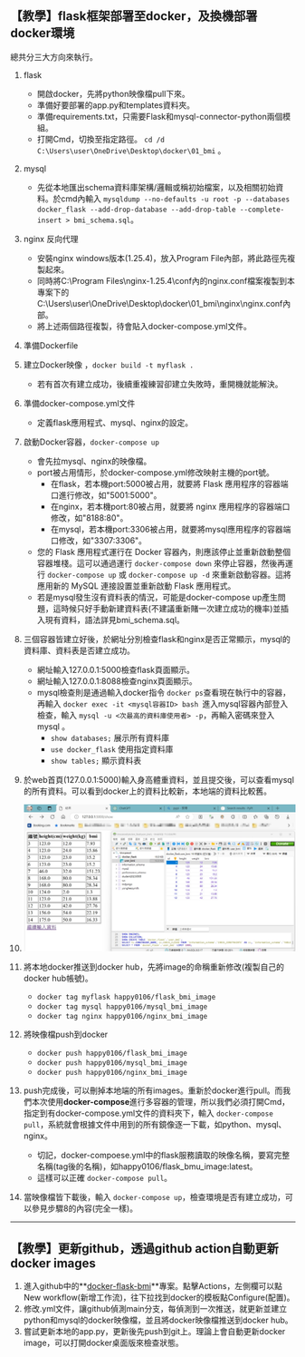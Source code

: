 ## 【教學】flask框架部署至docker，及換機部署docker環境

總共分三大方向來執行。

1. flask

   * 開啟docker，先將python映像檔pull下來。
   * 準備好要部署的app.py和templates資料夾。
   * 準備requirements.txt，只需要Flask和mysql-connector-python兩個模組。
   * 打開Cmd，切換至指定路徑。 `cd /d C:\Users\user\OneDrive\Desktop\docker\01_bmi` 。
2. mysql

   * 先從本地匯出schema資料庫架構/邏輯或稱初始檔案，以及相關初始資料。於cmd內輸入 `mysqldump --no-defaults -u root -p --databases docker_flask --add-drop-database --add-drop-table --complete-insert > bmi_schema.sql`。
3. nginx 反向代理

   * 安裝nginx windows版本(1.25.4)，放入Program File內部，將此路徑先複製起來。
   * 同時將C:\Program Files\nginx-1.25.4\conf內的nginx.conf檔案複製到本專案下的C:\Users\user\OneDrive\Desktop\docker\01_bmi\nginx\nginx.conf內部。
   * 將上述兩個路徑複製，待會貼入docker-compose.yml文件。
4. 準備Dockerfile
5. 建立Docker映像 ，`docker build -t myflask .`

   * 若有首次有建立成功，後續重複練習卻建立失敗時，重開機就能解決。
6. 準備docker-compose.yml文件

   * 定義flask應用程式、mysql、nginx的設定。
7. 啟動Docker容器，`docker-compose up`

   * 會先拉mysql、nginx的映像檔。
   * port被占用情形，於docker-compose.yml修改映射主機的port號。
     * 在flask，若本機port:5000被占用，就要將 Flask 應用程序的容器端口進行修改，如"5001:5000"。
     * 在nginx，若本機port:80被占用，就要將 nginx 應用程序的容器端口修改，如"8188:80"。
     * 在mysql，若本機port:3306被占用，就要將mysql應用程序的容器端口修改，如"3307:3306"。
   * 您的 Flask 應用程式運行在 Docker 容器內，則應該停止並重新啟動整個容器堆棧。這可以通過運行 `docker-compose down` 來停止容器，然後再運行 `docker-compose up` 或 `docker-compose up -d` 來重新啟動容器。這將應用新的 MySQL 連接設置並重新啟動 Flask 應用程式。
   * 若是mysql發生沒有資料表的情況，可能是docker-compose up產生問題，這時候只好手動新建資料表(不建議重新賭一次建立成功的機率)並插入現有資料，語法詳見bmi_schema.sql。
8. 三個容器皆建立好後，於網址分別檢查flask和nginx是否正常顯示，mysql的資料庫、資料表是否建立成功。

   * 網址輸入127.0.0.1:5000檢查flask頁面顯示。
   * 網址輸入127.0.0.1:8088檢查nginx頁面顯示。
   * mysql檢查則是通過輸入docker指令 `docker ps`查看現在執行中的容器，再輸入 `docker exec -it <mysql容器ID> bash `進入mysql容器內部登入檢查，輸入 `mysql -u <次最高的資料庫使用者> -p`，再輸入密碼來登入mysql 。
     * `show databases;` 展示所有資料庫
     * `use docker_flask` 使用指定資料庫
     * `show tables;` 顯示資料表
9. 於web首頁(127.0.0.1:5000)輸入身高體重資料，並且提交後，可以查看mysql的所有資料。可以看到docker上的資料比較新，本地端的資料比較舊。
10. ![1711101826485](image/README/1711101826485.png "docker和本地mysql資料內容")
11. 將本地docker推送到docker hub，先將image的命稱重新修改(複製自己的docker hub帳號)。

    * `docker tag myflask happy0106/flask_bmi_image`
    * `docker tag mysql happy0106/mysql_bmi_image`
    * `docker tag nginx happy0106/nginx_bmi_image`
12. 將映像檔push到docker

    * `docker push happy0106/flask_bmi_image`
    * `docker push happy0106/mysql_bmi_image`
    * `docker push happy0106/nginx_bmi_image`
13. push完成後，可以刪掉本地端的所有images。重新於docker進行pull。而我們本次使用**docker-compose**進行多容器的管理，所以我們必須打開Cmd，指定到有docker-compose.yml文件的資料夾下，輸入 `docker-compose pull`，系統就會根據文件中用到的所有鏡像逐一下載，如python、mysql、nginx。

    * 切記，docker-compoese.yml中的flask服務讀取的映像名稱，要寫完整名稱(tag後的名稱)，如happy0106/flask_bmu_image:latest。
    * 這樣可以正確 `docker-compose pull`。
14. 當映像檔皆下載後，輸入 `docker-compose up`，檢查環境是否有建立成功，可以參見步驟8的內容(完全一樣)。

---

## 【教學】更新github，透過github action自動更新docker images

1. 進入github中的**[docker-flask-bmi](https://github.com/heziyi0106/docker-flask-bmi)**專案。點擊Actions，左側欄可以點New workflow(新增工作流)，往下拉找到docker的模板點Configure(配置)。
2. 修改.yml文件，讓github偵測main分支，每偵測到一次推送，就更新並建立python和mysql的docker映像檔，並且將docker映像檔推送到docker hub。
3. 嘗試更新本地的app.py，更新後先push到git上。理論上會自動更新docker image，可以打開docker桌面版來檢查狀態。
